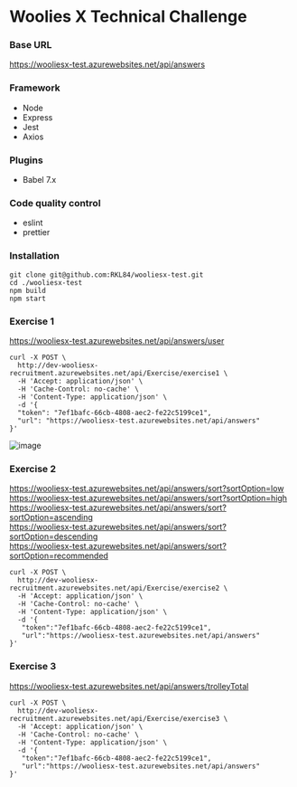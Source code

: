 # Woolies X Technical Challenge

### Base URL

https://wooliesx-test.azurewebsites.net/api/answers

### Framework

- Node
- Express
- Jest
- Axios

### Plugins

- Babel 7.x

### Code quality control

- eslint
- prettier 

### Installation

```
git clone git@github.com:RKL84/wooliesx-test.git
cd ./wooliesx-test
npm build
npm start
```
 
### Exercise 1

https://wooliesx-test.azurewebsites.net/api/answers/user

```shell
curl -X POST \
  http://dev-wooliesx-recruitment.azurewebsites.net/api/Exercise/exercise1 \
  -H 'Accept: application/json' \
  -H 'Cache-Control: no-cache' \
  -H 'Content-Type: application/json' \
  -d '{
  "token": "7ef1bafc-66cb-4808-aec2-fe22c5199ce1",
  "url": "https://wooliesx-test.azurewebsites.net/api/answers"
}'
```

![image](https://user-images.githubusercontent.com/13943254/130344933-55830db9-c0b4-47b7-8753-5947e59e8c53.png)


### Exercise 2

https://wooliesx-test.azurewebsites.net/api/answers/sort?sortOption=low  
https://wooliesx-test.azurewebsites.net/api/answers/sort?sortOption=high  
https://wooliesx-test.azurewebsites.net/api/answers/sort?sortOption=ascending  
https://wooliesx-test.azurewebsites.net/api/answers/sort?sortOption=descending  
https://wooliesx-test.azurewebsites.net/api/answers/sort?sortOption=recommended 

```shell
curl -X POST \
  http://dev-wooliesx-recruitment.azurewebsites.net/api/Exercise/exercise2 \
  -H 'Accept: application/json' \
  -H 'Cache-Control: no-cache' \
  -H 'Content-Type: application/json' \
  -d '{
   "token":"7ef1bafc-66cb-4808-aec2-fe22c5199ce1",
   "url":"https://wooliesx-test.azurewebsites.net/api/answers"
}'
```

### Exercise 3

https://wooliesx-test.azurewebsites.net/api/answers/trolleyTotal 

```shell
curl -X POST \
  http://dev-wooliesx-recruitment.azurewebsites.net/api/Exercise/exercise3 \
  -H 'Accept: application/json' \
  -H 'Cache-Control: no-cache' \
  -H 'Content-Type: application/json' \
  -d '{
   "token":"7ef1bafc-66cb-4808-aec2-fe22c5199ce1",
   "url":"https://wooliesx-test.azurewebsites.net/api/answers"
}'
```
